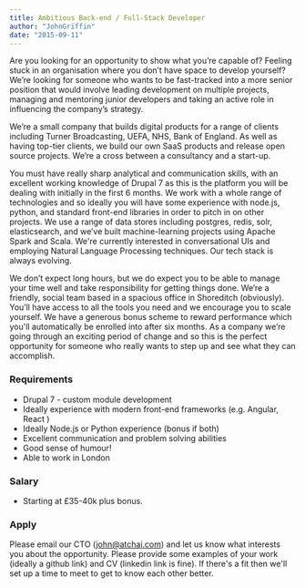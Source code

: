 ```yaml
---
title: Ambitious Back-end / Full-Stack Developer 
author: "JohnGriffin"
date: "2015-09-11"
---
```


Are you looking for an opportunity to show what you’re capable of?  Feeling stuck in an organisation where you don’t have space to develop yourself?  We’re looking for someone who wants to be fast-tracked into a more senior position that would involve leading development on multiple projects, managing and mentoring junior developers and taking an active role in influencing the company’s strategy.

We’re a small company that builds digital products for a range of clients including Turner Broadcasting, UEFA, NHS, Bank of England.  As well as having top-tier clients, we build our own SaaS products and release open source projects.  We’re a cross between a consultancy and a start-up.

You must have really sharp analytical and communication skills, with an excellent working knowledge of Drupal 7 as this is the platform you will be dealing with initially in the first 6 months.  We work with a whole range of technologies and so ideally you will have some experience with node.js, python, and standard front-end libraries in order to pitch in on other projects.  We use a range of data stores including postgres, redis, solr, elasticsearch, and we’ve built machine-learning projects using Apache Spark and Scala.  We're currently interested in conversational UIs and employing Natural Language Processing techniques. Our tech stack is always evolving.

We don’t expect long hours, but we do expect you to be able to manage your time well and take responsibility for getting things done.  We’re a friendly, social team based in a spacious office in Shoreditch (obviously).  You’ll have access to all the tools you need and we encourage you to scale yourself.  We have a generous bonus scheme to reward performance which you'll automatically be enrolled into after six months.  As a company we’re going through an exciting period of change and so this is the perfect opportunity for someone who really wants to step up and see what they can accomplish.

### Requirements
- Drupal 7 - custom module development
- Ideally experience with modern front-end frameworks (e.g. Angular, React )
- Ideally Node.js or Python experience (bonus if both)
- Excellent communication and problem solving abilities
- Good sense of humour!
- Able to work in London

### Salary
- Starting at £35-40k plus bonus.

### Apply
Please email our CTO ([john@atchai.com](mailto:john@atchai.com)) and let us know what interests you about the opportunity.  Please provide some examples of your work (ideally a github link) and CV (linkedin link is fine).  If  there's a fit then we'll set up a time to meet to get to know each other better.